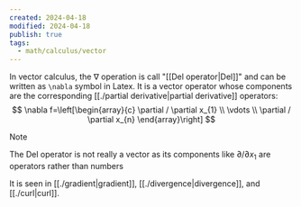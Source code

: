 ```yaml
---
created: 2024-04-18
modified: 2024-04-18
publish: true
tags:
  - math/calculus/vector
---
```


In vector calculus, the $\nabla$ operation is call "[[Del operator|Del]]" and can be written as `\nabla` symbol in Latex. It is a vector operator whose components are the corresponding [[./partial derivative|partial derivative]] operators:
 $$
   \nabla f=\left[\begin{array}{c}
   \partial / \partial x_{1} \\
   \vdots \\
   \partial / \partial x_{n}
   \end{array}\right]
$$
> [!note]
> The Del operator is not really a vector as its components like $\partial / \partial x_{1}$ are operators rather than numbers

It is seen in [[./gradient|gradient]], [[./divergence|divergence]], and [[./curl|curl]].